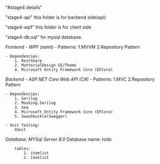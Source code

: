 "#stage4 details" 

"stage4-api" this folder is for backend side(api)

"stage4-wpf" this folder is for client side

"stage4-db.sql" for mysql database.

*Frontend - WPF (xaml)*
    - Patterns:
        1.MVVM
        2.Repository Pattern

    - Dependencies:
        1. RestSharp
        2. MatterialDesign UI/Theme
        4. Microsoft Entity Framework Core (EFCore)

*Backend - ASP.NET Core Web API (C#)*
    - Patterns:
        1.MVC
        2.Repository Pattern
    
    - Dependencies:
        1. Serilog
        2. Masking.Serilog
        3. Seq
        4. Microsoft Entity Framework Core (EFCore)
        5. Swashbuckle(Swagger)

    - Unit Testing:
        XUnit

*Database: MYSql Server 8.0*
        Database name: todo

        tables:
            1. itemlist
            2. tasklist

